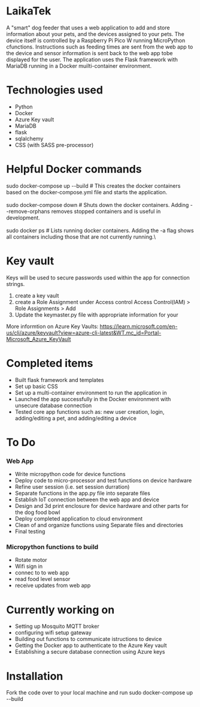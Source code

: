 # LaikaTek
A "smart" dog feeder that uses a web application to add and store information about your pets, and the devices assigned to your pets. The device itself is controlled by a Raspberry Pi Pico W running MicroPython cfunctions. Instructions such as feeding times are sent from the web app to the device and sensor information is sent back to the web app tobe displayed for the user. The application uses the Flask framework with MariaDB running in a Docker muilti-container environment.

# Technologies used
- Python
- Docker
- Azure Key vault
- MariaDB
- flask
- sqlalchemy
- CSS (with SASS pre-processor)

# Helpful Docker commands

sudo docker-compose up --build # This creates the docker containers based on the docker-compose.yml file and starts the application.\
\
sudo docker-compose down # Shuts down the docker containers. Adding --remove-orphans removes stopped containers and is useful in development.\
\
sudo docker ps # Lists running docker containers. Adding the -a flag shows all containers including those that are not currently running.\


# Key vault 
Keys will be used to secure passwords used within the app for connection strings.

1. create a key vault
2. create a Role Assignment under Access control
    Access Control(IAM) > Role Assignments > Add
3. Update the keymaster.py file with appropriate information for your

More informtion  on Azure Key Vaults: https://learn.microsoft.com/en-us/cli/azure/keyvault?view=azure-cli-latest&WT.mc_id=Portal-Microsoft_Azure_KeyVault

# Completed items
- Built flask framework and templates
- Set up basic CSS
- Set up a multi-container environment to run the application in
- Launched the app successfully in the Docker environment with unsecure database connection
- Tested core app functions such as: new user creation, login, adding/editing a pet, and adding/editing a device

# To Do
### Web App
- Write micropython code for device functions
- Deploy code to micro-processor and test functions on device hardware
- Refine user session (i.e. set session durration)
- Separate functions in the app.py file into separate files
- Establish IoT connection between the web app and device
- Design and 3d print enclosure for device hardware and other parts for the dog food bowl
- Deploy completed application to cloud environment
- Clean of and organize functions using Separate files and directories
- Final testing

### Micropython functions to build
- Rotate motor
- Wifi sign in
- connec to to web app
- read food level sensor
- receive updates from web app

# Currently working on
- Setting up Mosquito MQTT broker
- configuring wifi setup gateway
- Building out functions to communicate istructions to device 
- Getting the Docker app to authenticate to the Azure Key vault
- Establishing a secure database connection using Azure keys


# Installation

Fork the code over to your local machine and run sudo docker-compose up --build